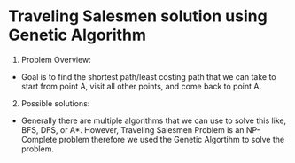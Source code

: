 # Traveling Salesmen solution using Genetic Algorithm

1. Problem Overview:
- Goal is to find the shortest path/least costing path that we can take to start from point A, visit all other points, and come back to point A. 

2. Possible solutions:
- Generally there are multiple algorithms that we can use to solve this like, BFS, DFS, or A*. However, Traveling Salesmen Problem is an NP-Complete problem therefore we used the Genetic Algortihm to solve the problem.
